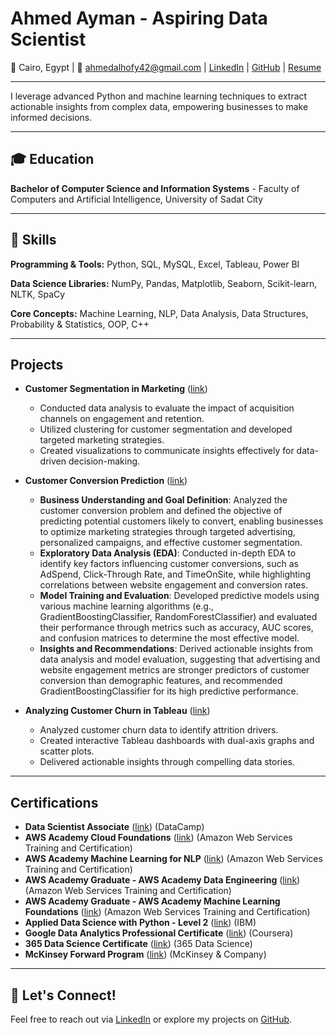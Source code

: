 # Ahmed Ayman - Aspiring Data Scientist

📍 Cairo, Egypt | 📧 [ahmedalhofy42@gmail.com](mailto:ahmedalhofy42@gmail.com) | [LinkedIn](https://www.linkedin.com/in/ahmed-alhofy/) | [GitHub](https://github.com/AhmedAyman4) | [Resume](assets/img/Resume.pdf)

---

I leverage advanced Python and machine learning techniques to extract actionable insights from complex data, empowering businesses to make informed decisions.

---

## 🎓 Education

**Bachelor of Computer Science and Information Systems** - Faculty of Computers and Artificial Intelligence, University of Sadat City 

---

## 🔧 Skills

**Programming & Tools:** Python, SQL, MySQL, Excel, Tableau, Power BI

**Data Science Libraries:** NumPy, Pandas, Matplotlib, Seaborn, Scikit-learn, NLTK, SpaCy

**Core Concepts:** Machine Learning, NLP, Data Analysis, Data Structures, Probability & Statistics, OOP, C++

---

##  Projects

* **Customer Segmentation in Marketing** ([link](https://github.com/AhmedAyman4/Customer-Segmentation-in-Marketing-with-Python))
    * Conducted data analysis to evaluate the impact of acquisition channels on engagement and retention.
    * Utilized clustering for customer segmentation and developed targeted marketing strategies.
    * Created visualizations to communicate insights effectively for data-driven decision-making.

* **Customer Conversion Prediction** ([link](https://github.com/AhmedAyman4/Predictive-Model-for-Customer-Conversion))
    * **Business Understanding and Goal Definition**: Analyzed the customer conversion problem and defined the objective of predicting potential customers likely to convert, enabling businesses to optimize marketing strategies through targeted advertising, personalized campaigns, and effective customer segmentation.
    * **Exploratory Data Analysis (EDA)**: Conducted in-depth EDA to identify key factors influencing customer conversions, such as AdSpend, Click-Through Rate, and TimeOnSite, while highlighting correlations between website engagement and conversion rates.
    * **Model Training and Evaluation**: Developed predictive models using various machine learning algorithms (e.g., GradientBoostingClassifier, RandomForestClassifier) and evaluated their performance through metrics such as accuracy, AUC scores, and confusion matrices to determine the most effective model.
    * **Insights and Recommendations**: Derived actionable insights from data analysis and model evaluation, suggesting that advertising and website engagement metrics are stronger predictors of customer conversion than demographic features, and recommended GradientBoostingClassifier for its high predictive performance.


* **Analyzing Customer Churn in Tableau** ([link](https://github.com/AhmedAyman4/Analyzing-Customer-Churn-in-Tableau))
    * Analyzed customer churn data to identify attrition drivers.
    * Created interactive Tableau dashboards with dual-axis graphs and scatter plots.
    * Delivered actionable insights through compelling data stories.

---

##  Certifications

* **Data Scientist Associate** ([link](https://www.datacamp.com/certificate/DSA0019876659394)) (DataCamp)
* **AWS Academy Cloud Foundations** ([link](https://www.credly.com/badges/421fe942-73ea-4a56-9c9b-e9fa86f2daae)) (Amazon Web Services Training and Certification)
* **AWS Academy Machine Learning for NLP** ([link](https://www.credly.com/badges/6004bae9-fb5e-47f7-affa-80ca5c439df4/linked_in_profile)) (Amazon Web Services Training and Certification)
* **AWS Academy Graduate - AWS Academy Data Engineering** ([link](https://www.credly.com/badges/421fe942-73ea-4a56-9c9b-e9fa86f2daae/linked_in_profile)) (Amazon Web Services Training and Certification)
* **AWS Academy Graduate - AWS Academy Machine Learning Foundations** ([link](https://www.credly.com/badges/bebffd29-e0af-4509-bde5-4961b6d08f7b/public_url)) (Amazon Web Services Training and Certification)
* **Applied Data Science with Python - Level 2** ([link](https://www.credly.com/badges/a30d81e8-8b61-4846-9543-7486bc23ae49)) (IBM)
* **Google Data Analytics Professional Certificate** ([link](https://www.credly.com/badges/ba202583-d839-4158-9fde-cfff5c8c283b)) (Coursera)
* **365 Data Science Certificate** ([link](https://learn.365datascience.com/certificates/CC-94D3373A55/)) (365 Data Science)
* **McKinsey Forward Program** ([link](https://www.credly.com/badges/a026e605-86ed-4f00-af62-99c535b0a150/linked_in_profile)) (McKinsey & Company)

---

## 🌟 Let's Connect!

Feel free to reach out via [LinkedIn](https://www.linkedin.com/in/ahmed-alhofy/) or explore my projects on [GitHub](https://github.com/AhmedAyman4).  
